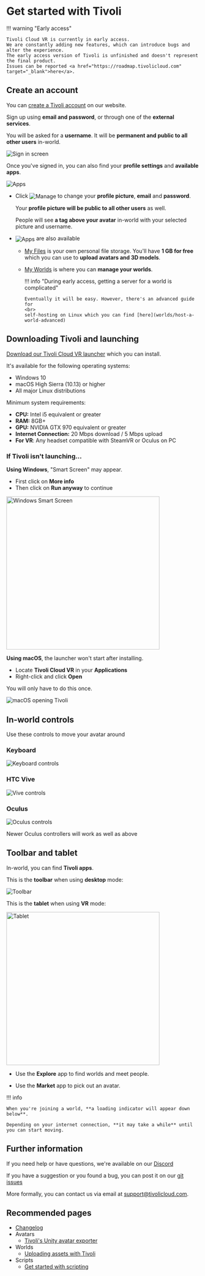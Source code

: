# Get started with Tivoli

!!! warning "Early access"

    Tivoli Cloud VR is currently in early access.
    We are constantly adding new features, which can introduce bugs and alter the experience.
    The early access version of Tivoli is unfinished and doesn't represent the final product.
    Issues can be reported <a href="https://roadmap.tivolicloud.com" target="_blank">here</a>.

## Create an account

You can <a href="https://tivolicloud.com" target="_blank">create a Tivoli account</a> on our website.

Sign up using **email and password**, or through one of the **external services**.

You will be asked for a **username**. It will be **permanent and public to all other users** in-world.

![Sign in screen](index/signin.png)

Once you've signed in, you can also find your **profile settings** and **available apps**.

![Apps](index/apps.png)

-   Click <img src="index/apps-manage.png" alt="Manage" style="vertical-align: middle"/> to change your **profile picture**, **email** and **password**.

    Your **profile picture will be public to all other users** as well.

    People will see **a tag above your avatar** in-world with your selected picture and username.

-   <img src="index/apps-apps.png" alt="Apps" style="vertical-align: middle"/> are also available

    -   <a href="https://tivolicloud.com/user/files" target="_blank">My Files</a> is your own personal file storage. You'll have **1 GB for free** which you can use to **upload avatars and 3D models**.

    -   <a href="https://tivolicloud.com/user/files" target="_blank">My Worlds</a> is where you can **manage your worlds**.

        !!! info "During early access, getting a server for a world is complicated"

            Eventually it will be easy. However, there's an advanced guide for
            <br>
            self-hosting on Linux which you can find [here](worlds/host-a-world-advanced)

## Downloading Tivoli and launching

<a href="https://tivolicloud.com/download" target="_blank">Download our Tivoli Cloud VR launcher</a> which you can install.

It's available for the following operating systems:

-   Windows 10
-   macOS High Sierra (10.13) or higher
-   All major Linux distributions

Minimum system requirements:

-   **CPU:** Intel i5 equivalent or greater
-   **RAM:** 8GB+
-   **GPU:** NVIDIA GTX 970 equivalent or greater
-   **Internet Connection:** 20 Mbps download / 5 Mbps upload
-   **For VR**: Any headset compatible with SteamVR or Oculus on PC

### If Tivoli isn't launching...

**Using Windows**, "Smart Screen" may appear.

-   First click on **More info**
-   Then click on **Run anyway** to continue

<img height="400" src="index/windows-smart-screen.png" alt="Windows Smart Screen"/>

**Using macOS**, the launcher won't start after installing.

-   Locate **Tivoli Cloud VR** in your **Applications**
-   Right-click and click **Open**

You will only have to do this once.

<img src="index/macos-open.png" alt="macOS opening Tivoli"/>

## In-world controls

Use these controls to move your avatar around

### Keyboard

![Keyboard controls](index/controls-keyboard.jpg)

### HTC Vive

![Vive controls](index/controls-vive.jpg)

### Oculus

![Oculus controls](index/controls-oculus.jpg)

Newer Oculus controllers will work as well as above

## Toolbar and tablet

In-world, you can find **Tivoli apps**.

This is the **toolbar** when using **desktop** mode:

![Toolbar](index/toolbar.png)

This is the **tablet** when using **VR** mode:

<img height="400" src="index/tablet.png" alt="Tablet"/>

-   Use the **Explore** app to find worlds and meet people.

-   Use the **Market** app to pick out an avatar.

!!! info

    When you're joining a world, **a loading indicator will appear down below**.

    Depending on your internet connection, **it may take a while** until you can start moving.

## Further information

If you need help or have questions, we're available on our <a href="https://tivolicloud.com/discord" target="_blank">Discord</a>

If you have a suggestion or you found a bug, you can post it on our <a href="https://git.tivolicloud.com/tivolicloud/interface/-/issues" target="_blank">git issues</a>

More formally, you can contact us via email at [support@tivolicloud.com](mailto:support@tivolicloud.com).

## Recommended pages

-   [Changelog](changelog)
-   Avatars
    -   [Tivoli's Unity avatar exporter](avatars/unity-avatar-exporter/get-started)
-   Worlds
    -   [Uploading assets with Tivoli](worlds/uploading-assets)
-   Scripts
    -   [Get started with scripting](scripts/get-started)
